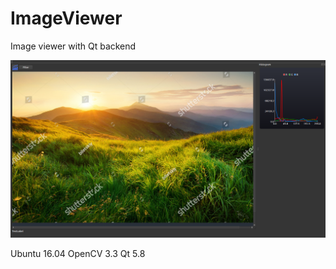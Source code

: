 # ImageViewer
Image viewer with Qt backend



![alt text](example_data/2.png?raw=true "Main Interface")



Ubuntu 16.04
OpenCV 3.3
Qt 5.8




